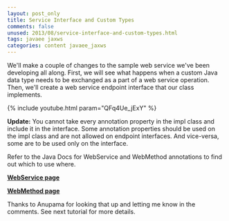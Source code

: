 ```yaml
---           
layout: post_only
title: Service Interface and Custom Types
comments: false
unused: 2013/08/service-interface-and-custom-types.html
tags: javaee jaxws
categories: content javaee_jaxws
---
```


We'll make a couple of changes to the sample web service we've been developing all along. First, we will see what happens when a custom Java data type needs to be exchanged as a part of a web service operation. Then, we'll create a web service endpoint interface that our class implements. 

{% include youtube.html param="QFq4Ue_jExY" %}

**Update:** You cannot take every annotation property in the impl class and include it in the interface. Some annotation properties should be used on the impl class and are not allowed on endpoint interfaces. And vice-versa, some are to be used only on the interface.

Refer to the Java Docs for WebService and WebMethod annotations to find out which to use where.

<a href="http://docs.oracle.com/javase/7/docs/api/javax/jws/WebService.html"> <b> WebService page </b> </a> 

<a href="http://docs.oracle.com/javase/7/docs/api/javax/jws/WebMethod.html"> <b> WebMethod page </b> </a> 

Thanks to Anupama for looking that up and letting me know in the comments. See next tutorial for more details.